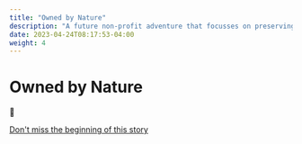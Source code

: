 ```yaml
---
title: "Owned by Nature"
description: "A future non-profit adventure that focusses on preserving nature."
date: 2023-04-24T08:17:53-04:00
weight: 4
---
```


# Owned by Nature

🌳

[Don't miss the beginning of this story](/stay-updated/)

